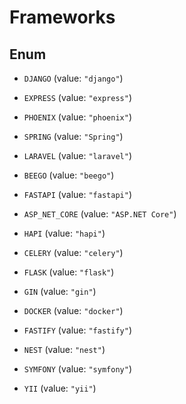 

# Frameworks

## Enum


* `DJANGO` (value: `"django"`)

* `EXPRESS` (value: `"express"`)

* `PHOENIX` (value: `"phoenix"`)

* `SPRING` (value: `"Spring"`)

* `LARAVEL` (value: `"laravel"`)

* `BEEGO` (value: `"beego"`)

* `FASTAPI` (value: `"fastapi"`)

* `ASP_NET_CORE` (value: `"ASP.NET Core"`)

* `HAPI` (value: `"hapi"`)

* `CELERY` (value: `"celery"`)

* `FLASK` (value: `"flask"`)

* `GIN` (value: `"gin"`)

* `DOCKER` (value: `"docker"`)

* `FASTIFY` (value: `"fastify"`)

* `NEST` (value: `"nest"`)

* `SYMFONY` (value: `"symfony"`)

* `YII` (value: `"yii"`)



